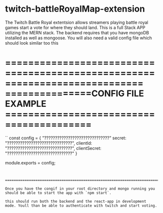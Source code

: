 # twitch-battleRoyalMap-extension

The Twitch Battle Royal extentsion allows streamers playing battle royal games start a vote for where they should land.
This is a full Stack APP utilizing the MERN stack. The backend requires that you have mongoDB installed as well as mongoose.
You will also need a valid config file which should look similar too this 

============================================================================
===============CONFIG FILE EXAMPLE =========================================
============================================================================


`` 
const config = {    "??????????????????????????????"
    secret:         "??????????????????????????????",
    clientId:       "??????????????????????????????",
    clientSecret:   "??????????????????????????????"
}

module.exports = config; 
```


==============================================================================

Once you have the congif in your root directory and mongo running you should be able to start the app with `npm start`.

this should run both the backend and the react-app in development mode. Youll than be able to authenticate with twitch and start voting.

